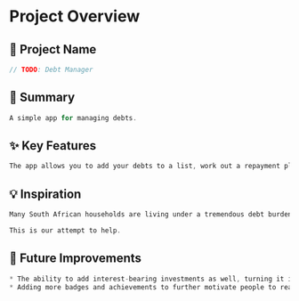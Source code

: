 # Project Overview

## 🎯 Project Name
``` c
// TODO: Debt Manager
```

## 🚀 Summary
``` c
A simple app for managing debts.
```

## ✨ Key Features
``` c
The app allows you to add your debts to a list, work out a repayment plan that suits you and keep track of payments that you have made.
```

## 💡 Inspiration
``` c
Many South African households are living under a tremendous debt burden. In fact, according to the National Research Foundation, SA has one of the highest household debt-to-income ratios in the world, reaching highs of as much as 77.1% which simply means for every Rand earned, it owes 77 cents. This leaves them with a mere 33 cents per Rand to live on, which impacts their welfare and slows down our country's economic growth. 

This is our attempt to help. 
```

## 📌 Future Improvements
``` c
* The ability to add interest-bearing investments as well, turning it into a wealth tracker that can underpin future rags-to-riches stories in the country. 
* Adding more badges and achievements to further motivate people to reach their financial freedom goals.
```

